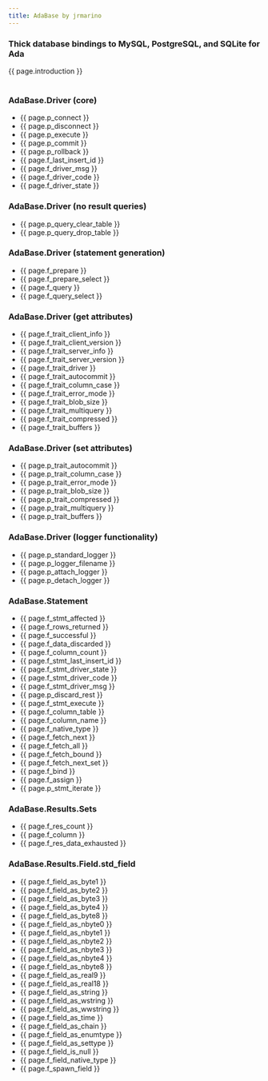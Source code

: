 ```yaml
---
title: AdaBase by jrmarino
---
```


<h3>Thick database bindings to MySQL, PostgreSQL, and SQLite for Ada</h3>
{{ page.introduction }}
<br/>
<br/>

<div class="twocol">
<h3>AdaBase.Driver (core)</h3>
<ul>
<li>{{ page.p_connect }}</li>
<li>{{ page.p_disconnect }}</li>
<li>{{ page.p_execute }}</li>
<li>{{ page.p_commit }}</li>
<li>{{ page.p_rollback }}</li>
<li>{{ page.f_last_insert_id }}</li>
<li>{{ page.f_driver_msg }}</li>
<li>{{ page.f_driver_code }}</li>
<li>{{ page.f_driver_state }}</li>
</ul>

<h3>AdaBase.Driver (no result queries)</h3>
<ul>
<li>{{ page.p_query_clear_table }}</li>
<li>{{ page.p_query_drop_table }}</li>
</ul>

<h3>AdaBase.Driver (statement generation)</h3>
<ul>
<li>{{ page.f_prepare }}</li>
<li>{{ page.f_prepare_select }}</li>
<li>{{ page.f_query }}</li>
<li>{{ page.f_query_select }}</li>
</ul>

<h3>AdaBase.Driver (get attributes)</h3>
<ul>
<li>{{ page.f_trait_client_info }}</li>
<li>{{ page.f_trait_client_version }}</li>
<li>{{ page.f_trait_server_info }}</li>
<li>{{ page.f_trait_server_version }}</li>
<li>{{ page.f_trait_driver }}</li>
<li>{{ page.f_trait_autocommit }}</li>
<li>{{ page.f_trait_column_case }}</li>
<li>{{ page.f_trait_error_mode }}</li>
<li>{{ page.f_trait_blob_size }}</li>
<li>{{ page.f_trait_multiquery }}</li>
<li>{{ page.f_trait_compressed }}</li>
<li>{{ page.f_trait_buffers }}</li>
</ul>

<h3>AdaBase.Driver (set attributes)</h3>
<ul>
<li>{{ page.p_trait_autocommit }}</li>
<li>{{ page.p_trait_column_case }}</li>
<li>{{ page.p_trait_error_mode }}</li>
<li>{{ page.p_trait_blob_size }}</li>
<li>{{ page.p_trait_compressed }}</li>
<li>{{ page.p_trait_multiquery }}</li>
<li>{{ page.p_trait_buffers }}</li>
</ul>

<h3>AdaBase.Driver (logger functionality)</h3>
<ul>
<li>{{ page.p_standard_logger }}</li>
<li>{{ page.p_logger_filename }}</li>
<li>{{ page.p_attach_logger }}</li>
<li>{{ page.p_detach_logger }}</li>
</ul>

</div>

<div class="twocol">
<h3>AdaBase.Statement</h3>
<ul>
<li>{{ page.f_stmt_affected }}</li>
<li>{{ page.f_rows_returned }}</li>
<li>{{ page.f_successful }}</li>
<li>{{ page.f_data_discarded }}</li>
<li>{{ page.f_column_count }}</li>
<li>{{ page.f_stmt_last_insert_id }}</li>
<li>{{ page.f_stmt_driver_state }}</li>
<li>{{ page.f_stmt_driver_code }}</li>
<li>{{ page.f_stmt_driver_msg }}</li>
<li>{{ page.p_discard_rest }}</li>
<li>{{ page.f_stmt_execute }}</li>
<li>{{ page.f_column_table }}</li>
<li>{{ page.f_column_name }}</li>
<li>{{ page.f_native_type }}</li>
<li>{{ page.f_fetch_next }}</li>
<li>{{ page.f_fetch_all }}</li>
<li>{{ page.f_fetch_bound }}</li>
<li>{{ page.f_fetch_next_set }}</li>
<li>{{ page.f_bind }}</li>
<li>{{ page.f_assign }}</li>
<li>{{ page.p_stmt_iterate }}</li>
</ul>

<h3>AdaBase.Results.Sets</h3>
<ul>
<li>{{ page.f_res_count }}</li>
<li>{{ page.f_column }}</li>
<li>{{ page.f_res_data_exhausted }}</li>
</ul>

<h3>AdaBase.Results.Field.std_field</h3>
<ul>
<li>{{ page.f_field_as_byte1 }}</li>
<li>{{ page.f_field_as_byte2 }}</li>
<li>{{ page.f_field_as_byte3 }}</li>
<li>{{ page.f_field_as_byte4 }}</li>
<li>{{ page.f_field_as_byte8 }}</li>
<li>{{ page.f_field_as_nbyte0 }}</li>
<li>{{ page.f_field_as_nbyte1 }}</li>
<li>{{ page.f_field_as_nbyte2 }}</li>
<li>{{ page.f_field_as_nbyte3 }}</li>
<li>{{ page.f_field_as_nbyte4 }}</li>
<li>{{ page.f_field_as_nbyte8 }}</li>
<li>{{ page.f_field_as_real9 }}</li>
<li>{{ page.f_field_as_real18 }}</li>
<li>{{ page.f_field_as_string }}</li>
<li>{{ page.f_field_as_wstring }}</li>
<li>{{ page.f_field_as_wwstring }}</li>
<li>{{ page.f_field_as_time }}</li>
<li>{{ page.f_field_as_chain }}</li>
<li>{{ page.f_field_as_enumtype }}</li>
<li>{{ page.f_field_as_settype }}</li>
<li>{{ page.f_field_is_null }}</li>
<li>{{ page.f_field_native_type }}</li>
<li>{{ page.f_spawn_field }}</li>
</ul>

</div>
